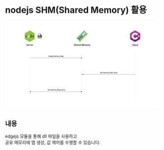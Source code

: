 <h1>nodejs SHM(Shared Memory) 활용</h1>
<img src="./flow.png"/>

<h2>내용</h2>
<div>
  edgejs 모듈을 통해 dll 파일을 사용하고<br>
  공유 메모리에 맵 생성, 값 제어를 수행할 수 있습니다.
<div>
